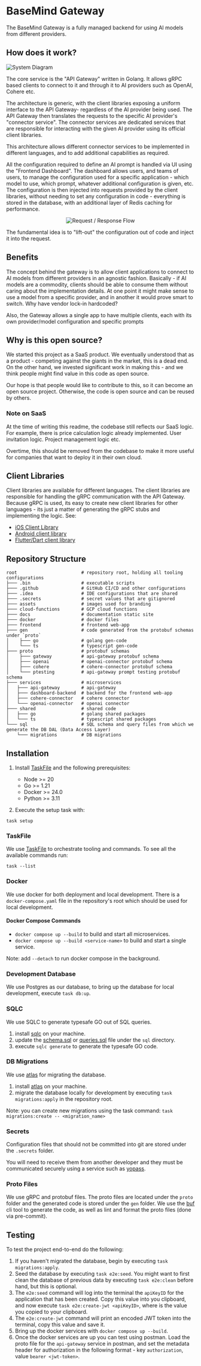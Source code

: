 # BaseMind Gateway

The BaseMind Gateway is a fully managed backend for using AI models from different providers.

## How does it work?

![System Diagram](./assets/system-diagram.png 'System Diagram')

The core service is the "API Gateway" written in Golang. It allows gRPC based clients to connect to it and through it
to AI providers such as OpenAI, Cohere etc.

The architecture is generic, with the client libraries exposing a uniform interface to the API Gateway- regardless of the
AI provider being used. The API Gateway then translates the requests to the specific AI provider's "connector service".
The connector services are dedicated services that are responsible for interacting with the given AI provider using its
official client libraries.

This architecture allows different connector services to be implemented in different languages, and to add additional capabilities as required.

All the configuration required to define an AI prompt is handled via UI using the "Frontend Dashboard". The dashboard allows
users, and teams of users, to manage the configuration used for a specific application - which model to use, which prompt, whatever additional
configuration is given, etc. The configuration is then injected into requests provided by the client libraries, without
needing to set any configuration in code - everything is stored in the database, with an additional layer of Redis caching for
performance.

<center>

![Request / Response Flow](./assets/request-response-flow.png 'Request Flow Diagram')

</center>

The fundamental idea is to "lift-out" the configuration out of code and inject it into the request.

## Benefits

The concept behind the gateway is to allow client applications to connect to AI models from different providers in an agnostic fashion.
Basically - if AI models are a commodity, clients should be able to consume them without caring about the implementation details.
At one point it might make sense to use a model from a specific provider, and in another it would prove smart to switch. Why have vendor lock-in hardcoded?

Also, the Gateway allows a single app to have multiple clients, each with its own provider/model configuration and specific prompts

## Why is this open source?

We started this project as a SaaS product. We eventually understood that as a product - competing against the giants in the market, this is a dead end.
On the other hand, we invested significant work in making this - and we think people might find value in this code as open source.

Our hope is that people would like to contribute to this, so it can become an open source project. Otherwise, the code is open source and can be reused by others.

### Note on SaaS

At the time of writing this readme, the codebase still reflects our SaaS logic. For example, there is price calculation logic already implemented. User
invitation logic. Project management logic etc.

Overtime, this should be removed from the codebase to make it more useful for companies that want to deploy it in their own cloud.

## Client Libraries

Client libraries are available for different languages. The client libraries are responsible for handling the gRPC communication with the API Gateway.
Because gRPC is used, its easy to create new client libraries for other languages - its just a matter of generating the gRPC stubs and implementing the logic.
See:

-   [iOS Client Library](https://github.com/basemind-ai/sdk-ios)
-   [Android client library](https://github.com/basemind-ai/sdk-android)
-   [Flutter/Dart client library](https://github.com/basemind-ai/sdk-dart)

## Repository Structure

```text
root                        # repository root, holding all tooling configurations
├─── .bin                   # executable scripts
├─── .github                # GitHub CI/CD and other configurations
├─── .idea                  # IDE configurations that are shared
├─── .secrets               # secret values that are gitignored
├─── assets                 # images used for branding
├─── cloud-functions        # GCP cloud functions
├─── docs                   # documentation static site
├─── docker                 # docker files
├─── frontend               # frontend web-app
├─── gen                    # code generated from the protobuf schemas under `proto`
│    ├─── go                # golang gen-code
│    └─── ts                # typescript gen-code
├─── proto                  # protobuf schemas
│    ├─── gateway           # api-gateway protobuf schema
│    ├─── openai            # openai-connector protobuf schema
│    ├─── cohere            # cohere-connector protobuf schema
│    └─── ptesting          # api-gateway prompt testing protobuf schema
├─── services               # microservices
│   ├─── api-gateway        # api-gateway
│   ├─── dashboard-backend  # backend for the frontend web-app
│   ├─── cohere-connector   # cohere connector
│   └─── openai-connector   # openai connector
├─── shared                 # shared code
│   ├─── go                 # golang shared packages
│   └─── ts                 # typescript shared packages
└─── sql                    # SQL schema and query files from which we generate the DB DAL (Data Access Layer)
    └─── migrations         # DB migrations
```

## Installation

1. Install [TaskFile](https://taskfile.dev/) and the following prerequisites:

    - Node >= 20
    - Go >= 1.21
    - Docker >= 24.0
    - Python >= 3.11

2. Execute the setup task with:

```shell
task setup
```

### TaskFile

We use [TaskFile](https://taskfile.dev/) to orchestrate tooling and commands.
To see all the available commands run:

```shell
task --list
```

### Docker

We use docker for both deployment and local development. There is a `docker-compose.yaml` file in the repository's root
which should be used for local development.

#### Docker Compose Commands

-   `docker compose up --build` to build and start all microservices.
-   `docker compose up --build <service-name>` to build and start a single service.

Note: add `--detach` to run docker compose in the background.

### Development Database

We use Postgres as our database, to bring up the database for local development, execute `task db:up`.

### SQLC

We use SQLC to generate typesafe GO out of SQL queries.

1. install [sqlc](https://docs.sqlc.dev/en/latest/overview/install.html) on your machine.
2. update the [schema.sql](sql/schema.sql) or [queries.sql](sql/schema.sql) file under the `sql` directory.
3. execute `sqlc generate` to generate the typesafe GO code.

### DB Migrations

We use [atlas](https://github.com/ariga/atlas) for migrating the database.

1. install [atlas](https://github.com/ariga/atlas) on your machine.
2. migrate the database locally for development by executing `task migrations:apply` in the repository root.

Note: you can create new migrations using the task command: `task migrations:create -- <migration_name>`

### Secrets

Configuration files that should not be committed into git are stored under the `.secrets` folder.

You will need to receive them from another developer and they must be communicated securely using a service such
as [yopass](https://yopass.se/).

### Proto Files

We use gRPC and protobuf files. The proto files are located under the `proto` folder and the generated code is stored
under the `gen` folder. We use the [buf](https://buf.build/product/cli) cli tool to generate the code, as well as lint
and format the proto files (done via pre-commit).

## Testing

To test the project end-to-end do the following:

1. If you haven't migrated the database, begin by executing `task migrations:apply`.
2. Seed the database by executing `task e2e:seed`. You might want to first clean the database of previous
   data by executing `task e2e:clean` before hand, but this is optional.
3. The `e2e:seed` command will log into the terminal the `apiKeyID` for the application that has been created.
   Copy this value into you clipboard, and now execute `task e2e:create-jwt <apiKeyID>`, where <apiKeyID> is
   the value you copied to your clipboard.
4. The `e2e:create-jwt` command will print an encoded JWT token into the terminal, copy this value and save it.
5. Bring up the docker services with `docker compose up --build`.
6. Once the docker services are up you can test using postman. Load the proto file for the `api-gateway` service in postman,
   and set the metadata header for authorization in the following format - key `authorization`, value `bearer <jwt-token>`.

